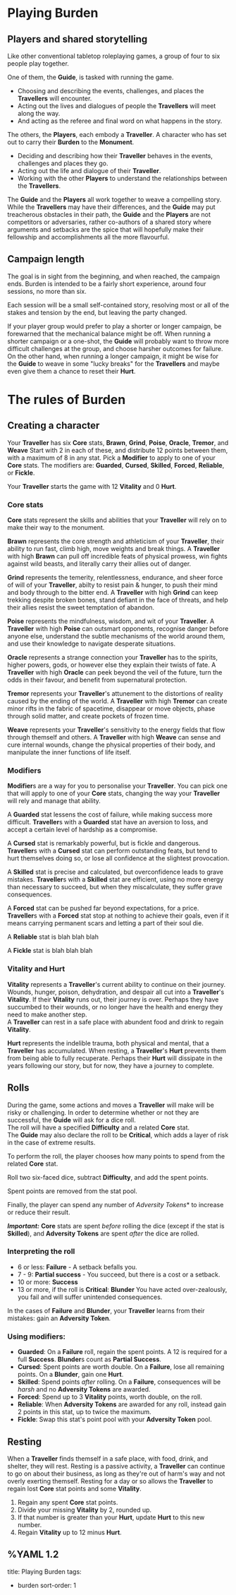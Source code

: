 # Playing Burden

## Players and shared storytelling

Like other conventional tabletop roleplaying games, a group of four to six people play together.  

One of them, the **Guide**, is tasked with running the game.
- Choosing and describing the events, challenges, and places the **Travellers** will encounter.
- Acting out the lives and dialogues of people the **Travellers** will meet along the way.
- And acting as the referee and final word on what happens in the story.
  
The others, the **Players**, each embody a **Traveller**. A character who has set out to carry their **Burden** to the **Monument**.  
- Deciding and describing how their **Traveller** behaves in the events, challenges and places they go.
- Acting out the life and dialogue of their **Traveller**.  
- Working with the other **Players** to understand the relationships between the **Travellers**.  
  
The **Guide** and the **Players** all work together to weave a compelling story. While the **Travellers** may have their differences, and the **Guide** may put treacherous obstacles in their path, the **Guide** and the **Players** are not competitors or adversaries, rather co-authors of a shared story where arguments and setbacks are the spice that will hopefully make their fellowship and accomplishments all the more flavourful.
   
## Campaign length

The goal is in sight from the beginning, and when reached, the campaign ends. Burden is intended to be a fairly short experience, around four sessions, no more than six.  
  
Each session will be a small self-contained story, resolving most or all of the stakes and tension by the end, but leaving the party changed.  
  
If your player group would prefer to play a shorter or longer campaign, be forewarned that the mechanical balance might be off. When running a shorter campaign or a one-shot, the **Guide** will probably want to throw more difficult challenges at the group, and choose harsher outcomes for failure. On the other hand, when running a longer campaign, it might be wise for the **Guide** to weave in some "lucky breaks" for the **Travellers** and maybe even give them a chance to reset their **Hurt**.


# The rules of Burden

## Creating a character
  
Your **Traveller** has six **Core** stats, **Brawn**, **Grind**, **Poise**, **Oracle**, **Tremor**, and **Weave**
Start with 2 in each of these, and distribute 12 points between them, with a maximum of 8 in any stat.
Pick a **Modifier** to apply to one of your **Core** stats. The modifiers are: **Guarded**, **Cursed**, **Skilled**, **Forced**, **Reliable**, or **Fickle**.

Your **Traveller** starts the game with 12 **Vitality** and 0 **Hurt**.


<!--
You have access to all of the **Base Talent**s.  
Pick an **Archetype**, you will have access to all of their **Talent**s.  
You may swap out up to two of your **Archetype**'s **Talent**s with **Talent**s from other **Archetype**s.
-->
### Core stats
  
**Core** stats represent the skills and abilities that your **Traveller** will rely on to make their way to the monument.
  
**Brawn** represents the core strength and athleticism of your **Traveller**, their ability to run fast, climb high, move weights and break things. A **Traveller** with high **Brawn** can pull off incredible feats of physical prowess, win fights against wild beasts, and literally carry their allies out of danger.  
  
**Grind** represents the temerity, relentlessness, endurance, and sheer force of will of your **Traveller**, abilty to resist pain & hunger, to push their mind and body through to the bitter end. A **Traveller** with high **Grind** can keep trekking despite broken bones, stand defiant in the face of threats, and help their allies resist the sweet temptation of abandon.  
  
**Poise** represents the mindfulness, wisdom, and wit of your **Traveller**. A **Traveller** with high **Poise** can outsmart opponents, recognise danger before anyone else, understand the subtle mechanisms of the world around them, and use their knowledge to navigate desperate situations.
  
**Oracle** represents a strange connection your **Traveller** has to the spirits, higher powers, gods, or however else they explain their twists of fate. A **Traveller** with high **Oracle** can peek beyond the veil of the future, turn the odds in their favour, and benefit from supernatural protection.
   
**Tremor** represents your **Traveller**'s attunement to the distortions of reality caused by the ending of the world. A **Traveller** with high **Tremor** can create minor rifts in the fabric of spacetime, disappear or move objects, phase through solid matter, and create pockets of frozen time.
  
**Weave** represents your **Traveller**'s sensitivity to the energy fields that flow through themself and others. A **Traveller** with high **Weave** can sense and cure internal wounds, change the physical properties of their body, and manipulate the inner functions of life itself.

### Modifiers

**Modifier**s are a way for you to personalise your **Traveller**. You can pick one that will apply to one of your **Core** stats, changing the way your **Traveller** will rely and manage that ability.
  
A **Guarded** stat lessens the cost of failure, while making success more difficult. **Traveller**s with a **Guarded** stat have an aversion to loss, and accept a certain level of hardship as a compromise.  
  
A **Cursed** stat is remarkably powerful, but is fickle and dangerous. **Traveller**s with a **Cursed** stat can perform outstanding feats, but tend to hurt themselves doing so, or lose all confidence at the slightest provocation.  

A **Skilled** stat is precise and calculated, but overconfidence leads to grave mistakes. **Traveller**s with a **Skilled** stat are efficient, using no more energy than necessary to succeed, but when they miscalculate, they suffer grave consequences.  
  
A **Forced** stat can be pushed far beyond expectations, for a price. **Traveller**s with a **Forced** stat stop at nothing to achieve their goals, even if it means carrying permanent scars and letting a part of their soul die.

A **Reliable** stat is blah blah blah

A **Fickle** stat is blah blah blah

### Vitality and Hurt

**Vitality** represents a **Traveller**'s current ability to continue on their journey. Wounds, hunger, poison, dehydration, and despair all cut into a **Traveller**'s **Vitality**. If their **Vitality** runs out, their journey is over. Perhaps they have succumbed to their wounds, or no longer have the health and energy they need to make another step.  
A **Traveller** can rest in a safe place with abundent food and drink to regain **Vitality**.  
  
**Hurt** represents the indelible trauma, both physical and mental, that a **Traveller** has accumulated. When resting, a **Traveller**'s **Hurt** prevents them from being able to fully recuperate. Perhaps their **Hurt** will dissipate in the years following our story, but for now, they have a journey to complete.

## Rolls

During the game, some actions and moves a **Traveller** will make will be risky or challenging. In order to determine whether or not they are successful, the **Guide** will ask for a dice roll.  
The roll will have a specified **Difficulty** and a related **Core** stat.  
The **Guide** may also declare the roll to be **Critical**, which adds a layer of risk in the case of extreme results.
  
To perform the roll, the player chooses how many points to spend from the related **Core** stat.  
  
Roll two six-faced dice, subtract **Difficulty**, and add the spent points.  
  
Spent points are removed from the stat pool.

Finally, the player can spend any number of *Adversity Tokens** to increase or reduce their result.

_**Important:**_ **Core** stats are spent *before* rolling the dice (except if the stat is **Skilled**), and **Adversity Tokens** are spent *after* the dice are rolled.


### Interpreting the roll

- 6 or less: **Failure** - A setback befalls you.
- 7 - 9: **Partial success** - You succeed, but there is a cost or a setback.
- 10 or more: **Success**
- 13 or more, if the roll is **Critical**: **Blunder** You have acted over-zealously, you fail and will suffer unintended consequences.

In the cases of **Failure** and **Blunder**, your **Traveller** learns from their mistakes: gain an **Adversity Token**.

### Using modifiers:

- **Guarded**: On a **Failure** roll, regain the spent points. A 12 is required for a full **Success**. **Blunder**s count as **Partial Success**.
- **Cursed**: Spent points are worth double. On a **Failure**, lose all remaining points. On a **Blunder**, gain one **Hurt**.
- **Skilled**: Spend points *after* rolling. On a **Failure**, consequences will be *harsh* and no **Adversity Tokens** are awarded.
- **Forced**: Spend up to 3 **Vitality** points, worth double, on the roll.
- **Reliable**: When **Adversity Tokens** are awarded for any roll, instead gain 2 points in this stat, up to twice the maximum.
- **Fickle**: Swap this stat's point pool with your **Adversity Token** pool.

## Resting

When a **Traveller** finds themself in a safe place, with food, drink, and shelter, they will rest. Resting is a passive activity, a **Traveller** can continue to go on about their business, as long as they're out of harm's way and not overly exerting themself. Resting for a day or so allows the **Traveller** to regain lost **Core** stat points and some **Vitality**.

1. Regain any spent **Core** stat points.
2. Divide your missing **Vitality** by 2, rounded up.
3. If that number is greater than your **Hurt**, update **Hurt** to this new number.
4. Regain **Vitality** up to 12 minus **Hurt**.

<!--## Archetypes
   
**Archetype**s are broad categories of the sort of people **Traveller**s might be. The descriptions provided are there to serve as inspiration or flavour. Your **Traveller** may use an **Archetype** without fitting the description.  
Your **Traveller**'s **Archetype** gives them access to a set of **Talent**s that set them apart from ordinary folk.  
  
### [The Paragon](/burden/paragon)


### [The Pathfinder](/burden/pathfinder)


### [The Splitter](/burden/splitter)
-->

%YAML 1.2
---
title: Playing Burden
tags:
  - burden
sort-order: 1
